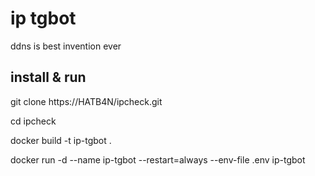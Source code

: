 # ip tgbot
ddns is best invention ever

## install & run
git clone https://HATB4N/ipcheck.git

cd ipcheck

docker build -t ip-tgbot .

docker run -d --name ip-tgbot --restart=always --env-file .env ip-tgbot
